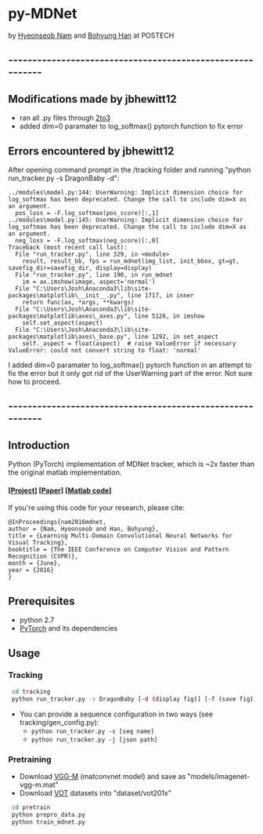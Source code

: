 # py-MDNet

by [Hyeonseob Nam](https://kr.linkedin.com/in/hyeonseob-nam/) and [Bohyung Han](http://cvlab.postech.ac.kr/~bhhan/) at POSTECH

## ----------------------------------------------------------
## Modifications made by jbhewitt12
- ran all .py files through [2to3](https://docs.python.org/2/library/2to3.html#using-2to3) 
- added dim=0 paramater to log_softmax() pytorch function to fix error

## Errors encountered by jbhewitt12
After opening command prompt in the /tracking folder and running "python run_tracker.py -s DragonBaby -d":

```
../modules\model.py:144: UserWarning: Implicit dimension choice for log_softmax has been deprecated. Change the call to include dim=X as an argument.
  pos_loss = -F.log_softmax(pos_score)[:,1]
../modules\model.py:145: UserWarning: Implicit dimension choice for log_softmax has been deprecated. Change the call to include dim=X as an argument.
  neg_loss = -F.log_softmax(neg_score)[:,0]
Traceback (most recent call last):
  File "run_tracker.py", line 329, in <module>
    result, result_bb, fps = run_mdnet(img_list, init_bbox, gt=gt, savefig_dir=savefig_dir, display=display)
  File "run_tracker.py", line 190, in run_mdnet
    im = ax.imshow(image, aspect='normal')
  File "C:\Users\Josh\Anaconda3\lib\site-packages\matplotlib\__init__.py", line 1717, in inner
    return func(ax, *args, **kwargs)
  File "C:\Users\Josh\Anaconda3\lib\site-packages\matplotlib\axes\_axes.py", line 5126, in imshow
    self.set_aspect(aspect)
  File "C:\Users\Josh\Anaconda3\lib\site-packages\matplotlib\axes\_base.py", line 1292, in set_aspect
    self._aspect = float(aspect)  # raise ValueError if necessary
ValueError: could not convert string to float: 'normal'
```

I added dim=0 paramater to log_softmax() pytorch function in an attempt to fix the error but it only got rid of the UserWarning part of the error. Not sure how to proceed. 

## ----------------------------------------------------------

## Introduction
Python (PyTorch) implementation of MDNet tracker, which is ~2x faster than the original matlab implementation. 
#### [[Project]](http://cvlab.postech.ac.kr/research/mdnet/) [[Paper]](https://arxiv.org/abs/1510.07945) [[Matlab code]](https://github.com/HyeonseobNam/MDNet)

If you're using this code for your research, please cite:

	@InProceedings{nam2016mdnet,
	author = {Nam, Hyeonseob and Han, Bohyung},
	title = {Learning Multi-Domain Convolutional Neural Networks for Visual Tracking},
	booktitle = {The IEEE Conference on Computer Vision and Pattern Recognition (CVPR)},
	month = {June},
	year = {2016}
	}
 
## Prerequisites
- python 2.7
- [PyTorch](http://pytorch.org/) and its dependencies 

## Usage

### Tracking
```bash
 cd tracking
 python run_tracker.py -s DragonBaby [-d (display fig)] [-f (save fig)]
```
 - You can provide a sequence configuration in two ways (see tracking/gen_config.py):
   - ```python run_tracker.py -s [seq name]```
   - ```python run_tracker.py -j [json path]```
 
### Pretraining
 - Download [VGG-M](http://www.vlfeat.org/matconvnet/models/imagenet-vgg-m.mat) (matconvnet model) and save as "models/imagenet-vgg-m.mat"
 - Download [VOT](http://www.votchallenge.net/) datasets into "dataset/vot201x"
``` bash
 cd pretrain
 python prepro_data.py
 python train_mdnet.py
```
